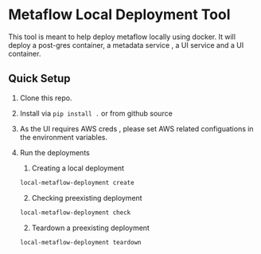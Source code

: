 # Metaflow Local Deployment Tool 

This tool is meant to help deploy metaflow locally using docker. It will deploy a post-gres container, a metadata service , a UI service and a UI container. 


## Quick Setup 

1. Clone this repo. 
2. Install via `pip install .` or from github source 
3. As the UI requires AWS creds , please set AWS related configuations in the environment variables. 
4. Run the deployments
    1. Creating a local deployment 
    ```sh
    local-metaflow-deployment create 
    ```

    2. Checking preexisting deployment 
    ```sh
    local-metaflow-deployment check 
    ```

    2. Teardown a preexisting deployment 
    ```sh
    local-metaflow-deployment teardown 
    ```